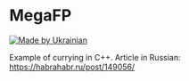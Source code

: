 # MegaFP

[![Made by Ukrainian](https://img.shields.io/static/v1?label=Made%20by&message=Ukrainian&labelColor=1f5fb2&color=fad247&style=for-the-badge)](https://github.com/GooRoo/ukrainian-shields)

Example of currying in C++. Article in Russian: https://habrahabr.ru/post/149056/
